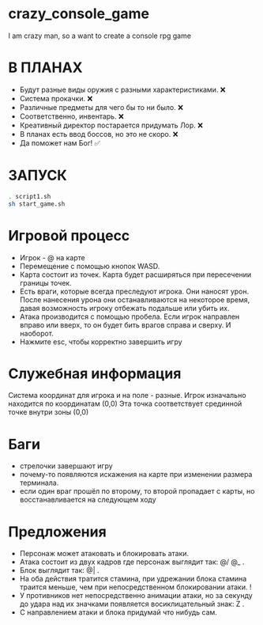 # crazy_console_game
I am crazy man, so a want to create a console rpg game

# В ПЛАНАХ #
- Будут разные виды оружия с разными характеристиками. ❌
- Система прокачки. ❌
- Различные предметы для чего бы то ни было. ❌
- Соответственно, инвентарь. ❌
- Креативный директор постарается придумать Лор. ❌
- В планах есть ввод боссов, но это не скоро. ❌
- Да поможет нам Бог! ✅

# ЗАПУСК #

```bash
. script1.sh
sh start_game.sh
```

# Игровой процесс #
- Игрок - @ на карте
- Перемещение с помощью кнопок WASD.
- Карта состоит из точек. Карта будет расширяться при пересечении границы точек.
- Есть враги, которые всегда преследуют игрока. Они наносят урон. После нанесения урона они останавливаются на некоторое время, давая возможность игроку отбежать подальше или убить их.
- Атака производится с помощью пробела. Если игрок направлен вправо или вверх, то он будет бить врагов справа и сверху. И наоборот.
- Нажмите esc, чтобы корректно завершить игру

# Служебная информация #

Система координат для игрока и на поле - разные.
Игрок изначально находится по координатам (0,0)
Эта точка соответствует срединной точке внутри зоны (0,0)


# Баги #

- стрелочки завершают игру
- почему-то появляются искажения на карте при изменении размера терминала.
- если один враг прошёл по второму, то второй пропадает с карты, но восстанавливается на следующем ходу

# Предложения #

- Персонаж может атаковать и блокировать атаки.
- Атака состоит из двух кадров где персонаж выглядит так: @/  @_ .
- Блок выглядит так: @| .
- На оба действия тратится стамина, при удрежании блока стамина траится меньше, чем при непосредственном блокировании атаки.  !
- У противников нет непосредственно анимации атаки, но за секунду до удара над их значками появляется восиклицательный знак:  Z .
- С направлением атаки и блока придумай что нибудь сам.
